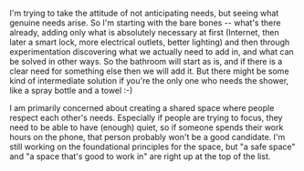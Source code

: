 I'm trying to take the attitude of not anticipating needs, but seeing what genuine needs arise. So I'm starting with the bare bones -- what's there already, adding only what is absolutely necessary at first (Internet, then later a smart lock, more electrical outlets, better lighting) and then through experimentation discovering what we actually need to add in, and what can be solved in other ways. So the bathroom will start as is, and if there is a clear need for something else then we will add it. But there might be some kind of intermediate solution if you're the only one who needs the shower, like a spray bottle and a towel :-)

I am primarily concerned about creating a shared space where people respect each other's needs. Especially if people are trying to focus, they need to be able to have (enough) quiet, so if someone spends their work hours on the phone, that person probably won't be a good candidate. I'm still working on the foundational principles for the space, but "a safe space" and "a space that's good to work in" are right up at the top of the list.
